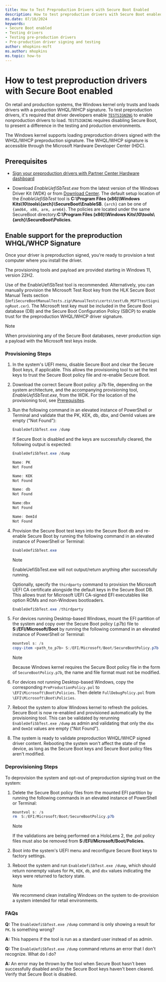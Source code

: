 ```yaml
---
title: How to Test Preproduction Drivers with Secure Boot Enabled
description: How to test preproduction drivers with Secure Boot enabled
ms.date: 07/10/2024
keywords:
- Secure Boot enabled
- Testing drivers
- Testing pre-production drivers
- Pre-production driver signing and testing
author: mhopkins-msft
ms.author: mhopkins
ms.topic: how-to
---
```


# How to test preproduction drivers with Secure Boot enabled

On retail and production systems, the Windows kernel only trusts and loads drivers with a production WHQL/WHCP signature. To test preproduction drivers, it's required that driver developers enable [`TESTSIGNING`](./the-testsigning-boot-configuration-option.md) to enable nonproduction drivers to load. `TESTSIGNING` requires disabling Secure Boot, to present a difference in the testing and production environments.

The Windows kernel supports loading preproduction drivers signed with the WHQL/WHCP preproduction signature. The WHQL/WHCP signature is accessible through the Microsoft Hardware Developer Center (HDC).

## Prerequisites

- [Sign your preproduction drivers with Partner Center Hardware dashboard](../dashboard/hardware-submission-create.md)

- Download *EnableUefiSbTest.exe* from the latest version of the Windows Driver Kit (WDK) or from [Download Center](https://aka.ms/PreprodDriverSignatureTool). The default setup location of the *EnableUefiSbTest* tool is **C:\Program Files (x86)\Windows Kits\10\tools\\{arch}\SecureBoot\EnableSB**. `{arch}` can be one of `{amd64, x86, arm, arm64}`. The policies are located under the same SecureBoot directory:**C:\Program Files (x86)\Windows Kits\10\tools\\{arch}\SecureBoot\Policies**.

## Enable support for the preproduction WHQL/WHCP Signature

Once your driver is preproduction signed, you're ready to provision a test computer where you install the driver.

The provisioning tools and payload are provided starting in Windows 11, version 22H2.

Use of the EnableUefiSbTest tool is recommended. Alternatively, you can manually provision the Microsoft Test Root key from the HLK Secure Boot Manual Tests section (`UefiSecureBootManualTests.zip\ManualTests\certs\test\db_MSFTtestSigningRoot.cer`). The Microsoft test key must be included in the Secure Boot database (DB) and the Secure Boot Configuration Policy (SBCP) to enable trust for the preproduction WHQL/WHCP driver signature.

> [!NOTE]
> When provisioning any of the Secure Boot databases, never production sign a payload with the Microsoft test keys inside.

### Provisioning Steps

1. In the system's UEFI menu, disable Secure Boot and clear the Secure Boot keys, if applicable. This allows the provisioning tool to set the test keys to trust the Secure Boot policy file and re-enable Secure Boot.

1. Download the correct Secure Boot policy .p7b file, depending on the system architecture, and the accompanying provisioning tool, *EnableUefiSbTest.exe*, from the WDK. For the location of the provisioning tool, see [Prerequisites](#prerequisites).

1. Run the following command in an elevated instance of PowerShell or Terminal and validate that the PK, KEK, db, dbx, and OemId values are empty ("Not Found"):

    ```PowerShell
    EnableUefiSbTest.exe /dump
    ```

    If Secure Boot is disabled and the keys are successfully cleared, the following output is expected:

    ```PowerShell
    EnableUefiSbTest.exe /dump
    
    Name: PK
    Not Found
    
    Name: KEK
    Not Found
    
    Name: db
    Not Found
    
    Name:dbx
    Not Found
    
    Name: OemId
    Not Found
    ```

1. Provision the Secure Boot test keys into the Secure Boot db and re-enable Secure Boot by running the following command in an elevated instance of PowerShell or Terminal:

    ```PowerShell
    EnableUefiSbTest.exe
    ```

    >[!NOTE]
    > EnableUefiSbTest.exe will not output/return anything after successfully running.

    Optionally, specify the `thirdparty` command to provision the Microsoft UEFI CA certificate alongside the default keys in the Secure Boot DB. This allows trust for Microsoft UEFI CA-signed EFI executables like option ROMs and non-Windows bootloaders.

    ```PowerShell
    EnableUefiSbTest.exe /thirdparty
    ```

1. For devices running Desktop-based Windows, mount the EFI partition of the system and copy over the Secure Boot policy (.p7b) file to **S:/EFI/Microsoft/Boot** by running the following command in an elevated instance of PowerShell or Terminal:

    ```PowerShell
    mountvol s: /s
    copy-item <path_to_p7b> S:/EFI/Microsoft/Boot/SecureBootPolicy.p7b
    ```

    >[!NOTE]
    > Because Windows kernel requires the Secure Boot policy file in the form of `SecureBootPolicy.p7b`, the name and file format must not be modified.

1. For devices not running Desktop-based Windows, copy the corresponding `PreProductionPolicy.pol` to `\EFI\Microsoft\Boot\Policies`. Then delete `FullDebugPolicy.pol` from `\EFI\Microsoft\Boot\Policies`.

1. Reboot the system to allow Windows kernel to refresh the policies. Secure Boot is now re-enabled and provisioned automatically by the provisioning tool. This can be validated by rerunning `EnableUefiSbTest.exe /dump` as admin and validating that only the `dbx` and `OemId` values are empty ("Not Found").

1. The system is ready to validate preproduction WHQL/WHCP signed driver content. Rebooting the system won't affect the state of the device, as long as the Secure Boot keys and Secure Boot policy files aren't modified.

### Deprovisioning Steps

To deprovision the system and opt-out of preproduction signing trust on the system:

1. Delete the Secure Boot policy files from the mounted EFI partition by running the following commands in an elevated instance of PowerShell or Terminal:

    ```PowerShell
    mountvol s: /s
    rm  S:/EFI/Microsoft/Boot/SecureBootPolicy.p7b
    ```

    >[!NOTE]
    > If the validations are being performed on a HoloLens 2, the .pol policy files must also be removed from **S:/EFI/Microsoft/Boot/Policies.**

1. Boot into the system's UEFI menu and reconfigure Secure Boot keys to factory settings.

1. Reboot the system and run `EnableUefiSbTest.exe /dump`, which should return nonempty values for `PK`, `KEK`, `db`, and `dbx` values indicating the keys were returned to factory state.

    >[!NOTE]
    > We recommend clean installing Windows on the system to de-provision a system intended for retail environments.

### FAQs

**Q:** The `EnableUefiSbTest.exe /dump` command is only showing a result for `PK`. Is something wrong?

**A:** This happens if the tool is run as a standard user instead of as admin.

**Q:** The `EnableUefiSbTest.exe /dump` command returns an error that I don't recognize. What do I do?

**A:** An error may be thrown by the tool when Secure Boot hasn't been successfully disabled and/or the Secure Boot keys haven't been cleared. Verify that Secure Boot is disabled.
